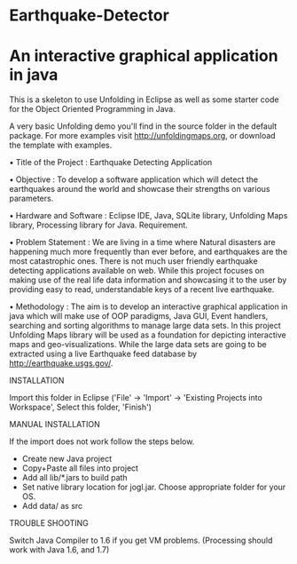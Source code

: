 # Earthquake-Detector
An interactive graphical application in java 
==================================================================

This is a skeleton to use Unfolding in Eclipse as well as some starter
code for the Object Oriented Programming in Java.

A very basic Unfolding demo you'll find in the source folder in the default package. 
For more examples visit http://unfoldingmaps.org, or download the template with
examples.




•	Title of the Project : Earthquake Detecting Application

•	Objective : To develop a software application which will detect the earthquakes around the world and showcase their strengths on                     various parameters.

•	Hardware and Software : Eclipse IDE, Java, SQLite library, Unfolding Maps library, Processing library for Java.
                          Requirement.

•	Problem Statement	 : 
We are living in a time where Natural disasters are happening much more frequently than ever before, and earthquakes are the most catastrophic ones. There is not much user friendly earthquake detecting applications available on web.
While this project focuses on making use of the real life data information and showcasing it to the user by providing easy to read, understandable keys of a recent live earthquake.

•	Methodology		 : 
The aim is to develop an interactive graphical application in java which will make use of OOP paradigms, Java GUI, Event handlers, searching and sorting algorithms to manage large data sets. In this project Unfolding Maps library will be used as a foundation for depicting interactive maps and geo-visualizations. While the large data sets are going to be extracted using a live Earthquake feed database by http://earthquake.usgs.gov/.

INSTALLATION

Import this folder in Eclipse ('File' -> 'Import' -> 'Existing Projects into
Workspace', Select this folder, 'Finish')


MANUAL INSTALLATION

If the import does not work follow the steps below.

- Create new Java project
- Copy+Paste all files into project
- Add all lib/*.jars to build path
- Set native library location for jogl.jar. Choose appropriate folder for your OS.
- Add data/ as src


TROUBLE SHOOTING

Switch Java Compiler to 1.6 if you get VM problems. (Processing should work with Java 1.6, and 1.7)




